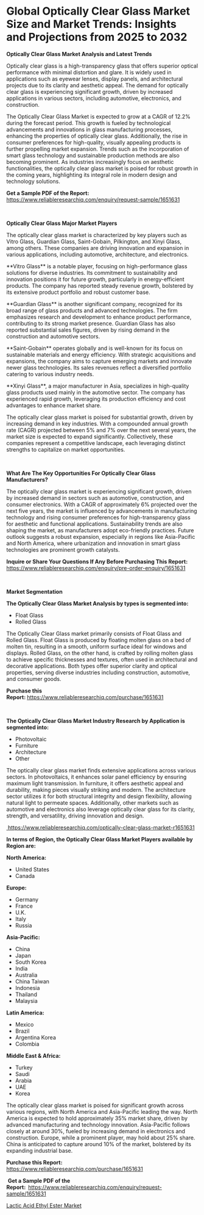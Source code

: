 <p><h1>Global Optically Clear Glass Market Size and Market Trends: Insights and Projections from 2025 to 2032</h1></p><p><strong>Optically Clear Glass Market Analysis and Latest Trends</strong></p>
<p><p>Optically clear glass is a high-transparency glass that offers superior optical performance with minimal distortion and glare. It is widely used in applications such as eyewear lenses, display panels, and architectural projects due to its clarity and aesthetic appeal. The demand for optically clear glass is experiencing significant growth, driven by increased applications in various sectors, including automotive, electronics, and construction.</p><p>The Optically Clear Glass Market is expected to grow at a CAGR of 12.2% during the forecast period. This growth is fueled by technological advancements and innovations in glass manufacturing processes, enhancing the properties of optically clear glass. Additionally, the rise in consumer preferences for high-quality, visually appealing products is further propelling market expansion. Trends such as the incorporation of smart glass technology and sustainable production methods are also becoming prominent. As industries increasingly focus on aesthetic functionalities, the optically clear glass market is poised for robust growth in the coming years, highlighting its integral role in modern design and technology solutions.</p></p>
<p><strong>Get a Sample PDF of the Report:&nbsp;</strong> <a href="https://www.reliableresearchiq.com/enquiry/request-sample/1651631?utm_campaign=2754&utm_medium=2&utm_source=Github&utm_content=ia&utm_term=31032025&utm_id=optically-clear-glass">https://www.reliableresearchiq.com/enquiry/request-sample/1651631</a></p>
<p>&nbsp;</p>
<p><strong>Optically Clear Glass Major Market Players</strong></p>
<p><p>The optically clear glass market is characterized by key players such as Vitro Glass, Guardian Glass, Saint-Gobain, Pilkington, and Xinyi Glass, among others. These companies are driving innovation and expansion in various applications, including automotive, architecture, and electronics.</p><p>**Vitro Glass** is a notable player, focusing on high-performance glass solutions for diverse industries. Its commitment to sustainability and innovation positions it for future growth, particularly in energy-efficient products. The company has reported steady revenue growth, bolstered by its extensive product portfolio and robust customer base.</p><p>**Guardian Glass** is another significant company, recognized for its broad range of glass products and advanced technologies. The firm emphasizes research and development to enhance product performance, contributing to its strong market presence. Guardian Glass has also reported substantial sales figures, driven by rising demand in the construction and automotive sectors.</p><p>**Saint-Gobain** operates globally and is well-known for its focus on sustainable materials and energy efficiency. With strategic acquisitions and expansions, the company aims to capture emerging markets and innovate newer glass technologies. Its sales revenues reflect a diversified portfolio catering to various industry needs.</p><p>**Xinyi Glass**, a major manufacturer in Asia, specializes in high-quality glass products used mainly in the automotive sector. The company has experienced rapid growth, leveraging its production efficiency and cost advantages to enhance market share.</p><p>The optically clear glass market is poised for substantial growth, driven by increasing demand in key industries. With a compounded annual growth rate (CAGR) projected between 5% and 7% over the next several years, the market size is expected to expand significantly. Collectively, these companies represent a competitive landscape, each leveraging distinct strengths to capitalize on market opportunities.</p></p>
<p>&nbsp;</p>
<p><strong>What Are The Key Opportunities For Optically Clear Glass Manufacturers?</strong></p>
<p><p>The optically clear glass market is experiencing significant growth, driven by increased demand in sectors such as automotive, construction, and consumer electronics. With a CAGR of approximately 6% projected over the next five years, the market is influenced by advancements in manufacturing technology and rising consumer preferences for high-transparency glass for aesthetic and functional applications. Sustainability trends are also shaping the market, as manufacturers adopt eco-friendly practices. Future outlook suggests a robust expansion, especially in regions like Asia-Pacific and North America, where urbanization and innovation in smart glass technologies are prominent growth catalysts.</p></p>
<p><strong>Inquire or Share Your Questions If Any Before Purchasing This Report:</strong> <a href="https://www.reliableresearchiq.com/enquiry/pre-order-enquiry/1651631?utm_campaign=2754&utm_medium=2&utm_source=Github&utm_content=ia&utm_term=31032025&utm_id=optically-clear-glass">https://www.reliableresearchiq.com/enquiry/pre-order-enquiry/1651631</a></p>
<p>&nbsp;</p>
<p><strong>Market Segmentation</strong></p>
<p><strong>The Optically Clear Glass Market Analysis by types is segmented into:</strong></p>
<p><ul><li>Float Glass</li><li>Rolled Glass</li></ul></p>
<p><p>The Optically Clear Glass market primarily consists of Float Glass and Rolled Glass. Float Glass is produced by floating molten glass on a bed of molten tin, resulting in a smooth, uniform surface ideal for windows and displays. Rolled Glass, on the other hand, is crafted by rolling molten glass to achieve specific thicknesses and textures, often used in architectural and decorative applications. Both types offer superior clarity and optical properties, serving diverse industries including construction, automotive, and consumer goods.</p></p>
<p><strong>Purchase this Report:&nbsp;</strong><a href="https://www.reliableresearchiq.com/purchase/1651631?utm_campaign=2754&utm_medium=2&utm_source=Github&utm_content=ia&utm_term=31032025&utm_id=optically-clear-glass">https://www.reliableresearchiq.com/purchase/1651631</a></p>
<p>&nbsp;</p>
<p><strong>The Optically Clear Glass Market Industry Research by Application is segmented into:</strong></p>
<p><ul><li>Photovoltaic</li><li>Furniture</li><li>Architecture</li><li>Other</li></ul></p>
<p><p>The optically clear glass market finds extensive applications across various sectors. In photovoltaics, it enhances solar panel efficiency by ensuring maximum light transmission. In furniture, it offers aesthetic appeal and durability, making pieces visually striking and modern. The architecture sector utilizes it for both structural integrity and design flexibility, allowing natural light to permeate spaces. Additionally, other markets such as automotive and electronics also leverage optically clear glass for its clarity, strength, and versatility, driving innovation and design.</p></p>
<p><a href="https://www.reliableresearchiq.com/optically-clear-glass-market-r1651631?utm_campaign=2754&utm_medium=2&utm_source=Github&utm_content=ia&utm_term=31032025&utm_id=optically-clear-glass">&nbsp;https://www.reliableresearchiq.com/optically-clear-glass-market-r1651631</a></p>
<p><strong>In terms of Region, the Optically Clear Glass Market Players available by Region are:</strong></p>
<p>
    <p> <strong> North America: </strong>
        <ul>
            <li>United States</li>
            <li>Canada</li>
        </ul>
        </p> 
    <p> <strong> Europe: </strong>
        <ul>
            <li>Germany</li>
            <li>France</li>
            <li>U.K.</li>
            <li>Italy</li>
            <li>Russia</li>
        </ul>
        </p> 
    <p> <strong> Asia-Pacific: </strong>
        <ul>
            <li>China</li>
            <li>Japan</li>
            <li>South Korea</li>
            <li>India</li>
            <li>Australia</li>
            <li>China Taiwan</li>
            <li>Indonesia</li>
            <li>Thailand</li>
            <li>Malaysia</li>
        </ul>
        </p> 
    <p> <strong> Latin America: </strong>
        <ul>
            <li>Mexico</li>
            <li>Brazil</li>
            <li>Argentina Korea</li>
            <li>Colombia</li>
        </ul>
        </p> 
    <p> <strong> Middle East & Africa: </strong>
        <ul>
            <li>Turkey</li>
            <li>Saudi</li>
            <li>Arabia</li>
            <li>UAE</li>
            <li>Korea</li>
        </ul>
    </p>
    </p>
<p><p>The optically clear glass market is poised for significant growth across various regions, with North America and Asia-Pacific leading the way. North America is expected to hold approximately 35% market share, driven by advanced manufacturing and technology innovation. Asia-Pacific follows closely at around 30%, fueled by increasing demand in electronics and construction. Europe, while a prominent player, may hold about 25% share. China is anticipated to capture around 10% of the market, bolstered by its expanding industrial base.</p></p>
<p><strong>Purchase this Report: </strong><a href="https://www.reliableresearchiq.com/purchase/1651631?utm_campaign=2754&utm_medium=2&utm_source=Github&utm_content=ia&utm_term=31032025&utm_id=optically-clear-glass">https://www.reliableresearchiq.com/purchase/1651631</a></p>
<p>&nbsp;<strong>Get a Sample PDF of the Report:&nbsp;&nbsp;</strong><a href="https://www.reliableresearchiq.com/enquiry/request-sample/1651631?utm_campaign=2754&utm_medium=2&utm_source=Github&utm_content=ia&utm_term=31032025&utm_id=optically-clear-glass">https://www.reliableresearchiq.com/enquiry/request-sample/1651631</a></p>
<p><strong></strong></p>
<p><p><a href="https://github.com/salodipura00/Market-Research-Report-List-1/blob/main/lactic-acid-ethyl-ester-market.md?utm_campaign=2754&utm_medium=2&utm_source=Github&utm_content=ia&utm_term=31032025&utm_id=optically-clear-glass">Lactic Acid Ethyl Ester Market</a></p></p>